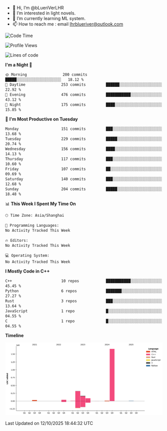 - 👋 Hi, I’m @bLueriVerLHR
- 👀 I’m interested in light novels.
- 🌱 I’m currently learning ML system.
- 📫 How to reach me : email lhrblueriver@outlook.com

<!--START_SECTION:waka-->
![Code Time](http://img.shields.io/badge/Code%20Time-426%20hrs%206%20mins-blue)

![Profile Views](http://img.shields.io/badge/Profile%20Views-0-blue)

![Lines of code](https://img.shields.io/badge/From%20Hello%20World%20I%27ve%20Written-2.3%20million%20lines%20of%20code-blue)

**I'm a Night 🦉** 

```text
🌞 Morning                200 commits         █████░░░░░░░░░░░░░░░░░░░░   18.12 % 
🌆 Daytime                253 commits         ██████░░░░░░░░░░░░░░░░░░░   22.92 % 
🌃 Evening                476 commits         ███████████░░░░░░░░░░░░░░   43.12 % 
🌙 Night                  175 commits         ████░░░░░░░░░░░░░░░░░░░░░   15.85 % 
```
📅 **I'm Most Productive on Tuesday** 

```text
Monday                   151 commits         ███░░░░░░░░░░░░░░░░░░░░░░   13.68 % 
Tuesday                  229 commits         █████░░░░░░░░░░░░░░░░░░░░   20.74 % 
Wednesday                156 commits         ████░░░░░░░░░░░░░░░░░░░░░   14.13 % 
Thursday                 117 commits         ███░░░░░░░░░░░░░░░░░░░░░░   10.60 % 
Friday                   107 commits         ██░░░░░░░░░░░░░░░░░░░░░░░   09.69 % 
Saturday                 140 commits         ███░░░░░░░░░░░░░░░░░░░░░░   12.68 % 
Sunday                   204 commits         █████░░░░░░░░░░░░░░░░░░░░   18.48 % 
```


📊 **This Week I Spent My Time On** 

```text
🕑︎ Time Zone: Asia/Shanghai

💬 Programming Languages: 
No Activity Tracked This Week

🔥 Editors: 
No Activity Tracked This Week

💻 Operating System: 
No Activity Tracked This Week
```

**I Mostly Code in C++** 

```text
C++                      10 repos            ███████████░░░░░░░░░░░░░░   45.45 % 
Python                   6 repos             ███████░░░░░░░░░░░░░░░░░░   27.27 % 
Rust                     3 repos             ███░░░░░░░░░░░░░░░░░░░░░░   13.64 % 
JavaScript               1 repo              █░░░░░░░░░░░░░░░░░░░░░░░░   04.55 % 
C                        1 repo              █░░░░░░░░░░░░░░░░░░░░░░░░   04.55 % 
```



**Timeline**

![Lines of Code chart](https://raw.githubusercontent.com/bLueriVerLHR/bLueriVerLHR/main/assets/bar_graph.png)


 Last Updated on 12/10/2025 18:44:32 UTC
<!--END_SECTION:waka-->
